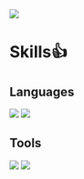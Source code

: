 <img src = "https://img.shields.io/github/followers/jadeidol1?style=social"> 

# Skills👍 

## Languages

<img src = "https://img.shields.io/badge/JavaScript-F7DF1E?style=flat-square&logo=JavaScript&logoColor=white"/>  <img src = "https://img.shields.io/badge/React-61DAFB?style=flat-square&logo=React&logoColor=white"/>  

## Tools

<img src = "https://img.shields.io/badge/Visual Studio Code-007ACC?style=flat-square&logo=Visual Studio Code&logoColor=white"/>  
<img src = "https://img.shields.io/badge/Git-F05032?style=flat-square&logo=Git&logoColor=white"/> 
